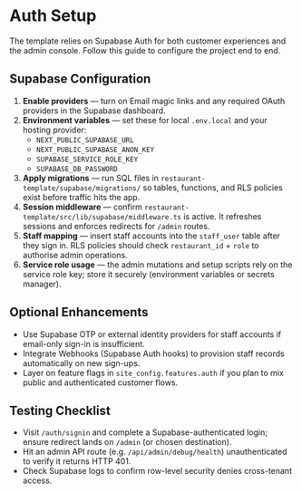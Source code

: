 # Auth Setup

The template relies on Supabase Auth for both customer experiences and the admin console. Follow this guide to configure the project end to end.

## Supabase Configuration
1. **Enable providers** — turn on Email magic links and any required OAuth providers in the Supabase dashboard.
2. **Environment variables** — set these for local `.env.local` and your hosting provider:
   - `NEXT_PUBLIC_SUPABASE_URL`
   - `NEXT_PUBLIC_SUPABASE_ANON_KEY`
   - `SUPABASE_SERVICE_ROLE_KEY`
   - `SUPABASE_DB_PASSWORD`
3. **Apply migrations** — run SQL files in `restaurant-template/supabase/migrations/` so tables, functions, and RLS policies exist before traffic hits the app.
4. **Session middleware** — confirm `restaurant-template/src/lib/supabase/middleware.ts` is active. It refreshes sessions and enforces redirects for `/admin` routes.
5. **Staff mapping** — insert staff accounts into the `staff_user` table after they sign in. RLS policies should check `restaurant_id` + `role` to authorise admin operations.
6. **Service role usage** — the admin mutations and setup scripts rely on the service role key; store it securely (environment variables or secrets manager).

## Optional Enhancements
- Use Supabase OTP or external identity providers for staff accounts if email-only sign-in is insufficient.
- Integrate Webhooks (Supabase Auth hooks) to provision staff records automatically on new sign-ups.
- Layer on feature flags in `site_config.features.auth` if you plan to mix public and authenticated customer flows.

## Testing Checklist
- Visit `/auth/signin` and complete a Supabase-authenticated login; ensure redirect lands on `/admin` (or chosen destination).
- Hit an admin API route (e.g. `/api/admin/debug/health`) unauthenticated to verify it returns HTTP 401.
- Check Supabase logs to confirm row-level security denies cross-tenant access.
